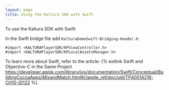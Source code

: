 ```yaml
---
layout: page
title: Using the Kaltura SDK with Swift
---
```


To use the Kaltura SDK with Swift:

In the Swift bridge file add `KalturaDemoSwift-Bridging-Header.h`:

```
#import <KALTURAPlayerSDK/KPViewController.h>
#import <KALTURAPlayerSDK/KPLocalAssetsManager.h>
```

To learn more about Swift, refer to the article:
{% extlink Swift and Objective-C in the Same Project https://developer.apple.com/library/ios/documentation/Swift/Conceptual/BuildingCocoaApps/MixandMatch.html#//apple_ref/doc/uid/TP40014216-CH10-ID122 %}.
